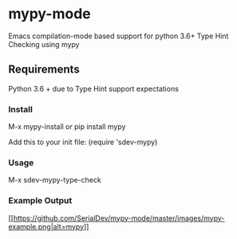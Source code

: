 # mypy-mode
Emacs compilation-mode based support for python 3.6+ Type Hint Checking using  mypy

## Requirements

Python 3.6 + due to Type Hint support expectations

### Install 

M-x mypy-install  or pip install mypy

Add this to your init file:
(require 'sdev-mypy)

### Usage

M-x sdev-mypy-type-check

### Example Output

[[https://github.com/SerialDev/mypy-mode/master/images/mypy-example.png|alt=mypy]]



